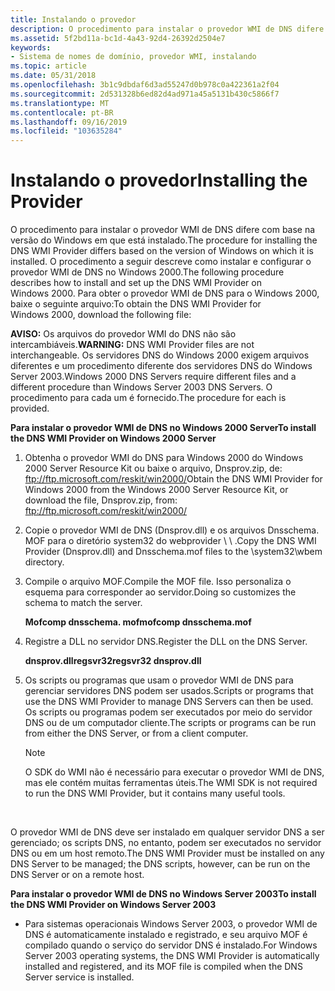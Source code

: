 ```yaml
---
title: Instalando o provedor
description: O procedimento para instalar o provedor WMI de DNS difere com base na versão do Windows em que está instalado.
ms.assetid: 5f2bd11a-bc1d-4a43-92d4-26392d2504e7
keywords:
- Sistema de nomes de domínio, provedor WMI, instalando
ms.topic: article
ms.date: 05/31/2018
ms.openlocfilehash: 3b1c9dbdaf6d3ad55247d0b978c0a422361a2f04
ms.sourcegitcommit: 2d531328b6ed82d4ad971a45a5131b430c5866f7
ms.translationtype: MT
ms.contentlocale: pt-BR
ms.lasthandoff: 09/16/2019
ms.locfileid: "103635284"
---
```

# <a name="installing-the-provider"></a><span data-ttu-id="ef4ac-104">Instalando o provedor</span><span class="sxs-lookup"><span data-stu-id="ef4ac-104">Installing the Provider</span></span>

<span data-ttu-id="ef4ac-105">O procedimento para instalar o provedor WMI de DNS difere com base na versão do Windows em que está instalado.</span><span class="sxs-lookup"><span data-stu-id="ef4ac-105">The procedure for installing the DNS WMI Provider differs based on the version of Windows on which it is installed.</span></span> <span data-ttu-id="ef4ac-106">O procedimento a seguir descreve como instalar e configurar o provedor WMI de DNS no Windows 2000.</span><span class="sxs-lookup"><span data-stu-id="ef4ac-106">The following procedure describes how to install and set up the DNS WMI Provider on Windows 2000.</span></span> <span data-ttu-id="ef4ac-107">Para obter o provedor WMI de DNS para o Windows 2000, baixe o seguinte arquivo:</span><span class="sxs-lookup"><span data-stu-id="ef4ac-107">To obtain the DNS WMI Provider for Windows 2000, download the following file:</span></span>

<span data-ttu-id="ef4ac-108">**AVISO:** Os arquivos do provedor WMI do DNS não são intercambiáveis.</span><span class="sxs-lookup"><span data-stu-id="ef4ac-108">**WARNING:** DNS WMI Provider files are not interchangeable.</span></span> <span data-ttu-id="ef4ac-109">Os servidores DNS do Windows 2000 exigem arquivos diferentes e um procedimento diferente dos servidores DNS do Windows Server 2003.</span><span class="sxs-lookup"><span data-stu-id="ef4ac-109">Windows 2000 DNS Servers require different files and a different procedure than Windows Server 2003 DNS Servers.</span></span> <span data-ttu-id="ef4ac-110">O procedimento para cada um é fornecido.</span><span class="sxs-lookup"><span data-stu-id="ef4ac-110">The procedure for each is provided.</span></span>

<span data-ttu-id="ef4ac-111">**Para instalar o provedor WMI de DNS no Windows 2000 Server**</span><span class="sxs-lookup"><span data-stu-id="ef4ac-111">**To install the DNS WMI Provider on Windows 2000 Server**</span></span>

1.  <span data-ttu-id="ef4ac-112">Obtenha o provedor WMI do DNS para Windows 2000 do Windows 2000 Server Resource Kit ou baixe o arquivo, Dnsprov.zip, de: ftp://ftp.microsoft.com/reskit/win2000/</span><span class="sxs-lookup"><span data-stu-id="ef4ac-112">Obtain the DNS WMI Provider for Windows 2000 from the Windows 2000 Server Resource Kit, or download the file, Dnsprov.zip, from: ftp://ftp.microsoft.com/reskit/win2000/</span></span>
2.  <span data-ttu-id="ef4ac-113">Copie o provedor WMI de DNS (Dnsprov.dll) e os arquivos Dnsschema. MOF para o diretório system32 do webprovider <winntdir> \\ \\ .</span><span class="sxs-lookup"><span data-stu-id="ef4ac-113">Copy the DNS WMI Provider (Dnsprov.dll) and Dnsschema.mof files to the <winntdir>\\system32\\wbem directory.</span></span>
3.  <span data-ttu-id="ef4ac-114">Compile o arquivo MOF.</span><span class="sxs-lookup"><span data-stu-id="ef4ac-114">Compile the MOF file.</span></span> <span data-ttu-id="ef4ac-115">Isso personaliza o esquema para corresponder ao servidor.</span><span class="sxs-lookup"><span data-stu-id="ef4ac-115">Doing so customizes the schema to match the server.</span></span>

    <span data-ttu-id="ef4ac-116">**Mofcomp dnsschema. mof**</span><span class="sxs-lookup"><span data-stu-id="ef4ac-116">**mofcomp dnsschema.mof**</span></span>

4.  <span data-ttu-id="ef4ac-117">Registre a DLL no servidor DNS.</span><span class="sxs-lookup"><span data-stu-id="ef4ac-117">Register the DLL on the DNS Server.</span></span>

    <span data-ttu-id="ef4ac-118">**dnsprov.dllregsvr32**</span><span class="sxs-lookup"><span data-stu-id="ef4ac-118">**regsvr32 dnsprov.dll**</span></span>

5.  <span data-ttu-id="ef4ac-119">Os scripts ou programas que usam o provedor WMI de DNS para gerenciar servidores DNS podem ser usados.</span><span class="sxs-lookup"><span data-stu-id="ef4ac-119">Scripts or programs that use the DNS WMI Provider to manage DNS Servers can then be used.</span></span> <span data-ttu-id="ef4ac-120">Os scripts ou programas podem ser executados por meio do servidor DNS ou de um computador cliente.</span><span class="sxs-lookup"><span data-stu-id="ef4ac-120">The scripts or programs can be run from either the DNS Server, or from a client computer.</span></span>
    > [!Note]  
    > <span data-ttu-id="ef4ac-121">O SDK do WMI não é necessário para executar o provedor WMI de DNS, mas ele contém muitas ferramentas úteis.</span><span class="sxs-lookup"><span data-stu-id="ef4ac-121">The WMI SDK is not required to run the DNS WMI Provider, but it contains many useful tools.</span></span>

     

<span data-ttu-id="ef4ac-122">O provedor WMI de DNS deve ser instalado em qualquer servidor DNS a ser gerenciado; os scripts DNS, no entanto, podem ser executados no servidor DNS ou em um host remoto.</span><span class="sxs-lookup"><span data-stu-id="ef4ac-122">The DNS WMI Provider must be installed on any DNS Server to be managed; the DNS scripts, however, can be run on the DNS Server or on a remote host.</span></span>

<span data-ttu-id="ef4ac-123">**Para instalar o provedor WMI de DNS no Windows Server 2003**</span><span class="sxs-lookup"><span data-stu-id="ef4ac-123">**To install the DNS WMI Provider on Windows Server 2003**</span></span>

-   <span data-ttu-id="ef4ac-124">Para sistemas operacionais Windows Server 2003, o provedor WMI de DNS é automaticamente instalado e registrado, e seu arquivo MOF é compilado quando o serviço do servidor DNS é instalado.</span><span class="sxs-lookup"><span data-stu-id="ef4ac-124">For Windows Server 2003 operating systems, the DNS WMI Provider is automatically installed and registered, and its MOF file is compiled when the DNS Server service is installed.</span></span>

 

 




